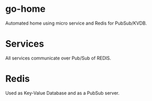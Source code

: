 # go-home

Automated home using micro service and Redis for PubSub/KVDB.

# Services

All services communicate over Pub/Sub of REDIS.

# Redis

Used as Key-Value Database and as a PubSub server.